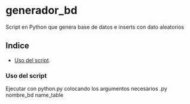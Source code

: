 # generador_bd
Script en Python que genera base de datos e inserts con dato aleatorios

## Indice
  - [Uso del script](#uso-del-script).
  
### Uso del script
Ejecutar con python.py colocando los argumentos necesarios
.py nombre_bd name_table
